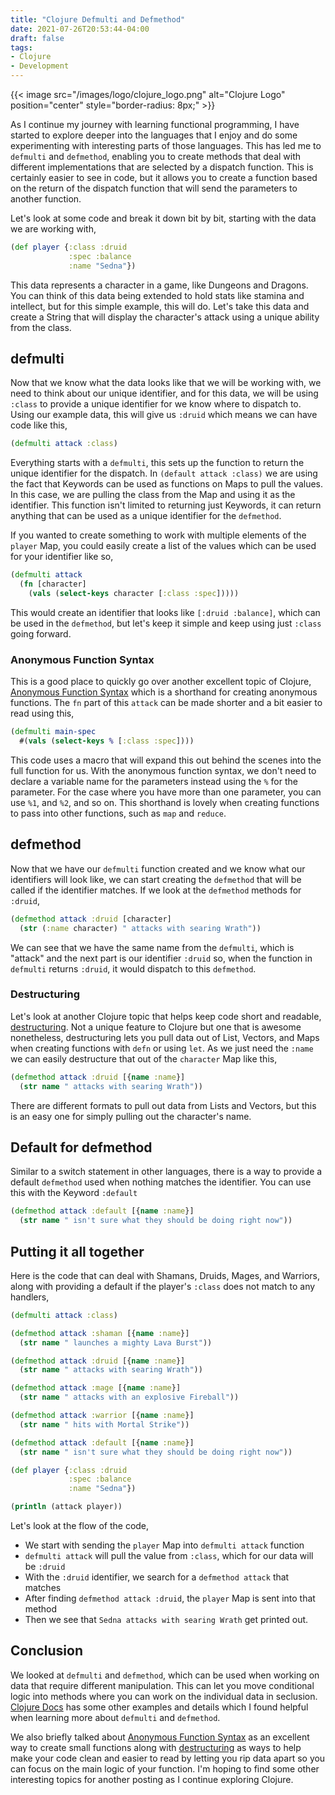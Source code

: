 ```yaml
---
title: "Clojure Defmulti and Defmethod"
date: 2021-07-26T20:53:44-04:00
draft: false
tags:
- Clojure
- Development
---
```


{{< image src="/images/logo/clojure_logo.png" alt="Clojure Logo" position="center" style="border-radius: 8px;" >}}

As I continue my journey with learning functional programming, I have started to explore deeper into the languages that I enjoy and do some experimenting with interesting parts of those languages. This has led me to `defmulti` and `defmethod`, enabling you to create methods that deal with different implementations that are selected by a dispatch function. This is certainly easier to see in code, but it allows you to create a function based on the return of the dispatch function that will send the parameters to another function.

Let's look at some code and break it down bit by bit, starting with the data we are working with,

```clojure
(def player {:class :druid
             :spec :balance
             :name "Sedna"})
```
This data represents a character in a game, like Dungeons and Dragons. You can think of this data being extended to hold stats like stamina and intellect, but for this simple example, this will do. Let's take this data and create a String that will display the character's attack using a unique ability from the class.

## defmulti

Now that we know what the data looks like that we will be working with, we need to think about our unique identifier, and for this data, we will be using `:class` to provide a unique identifier for we know where to dispatch to. Using our example data, this will give us `:druid` which means we can have code like this,

```clojure
(defmulti attack :class)
```

Everything starts with a `defmulti`, this sets up the function to return the unique identifier for the dispatch. In `(default attack :class)` we are using the fact that Keywords can be used as functions on Maps to pull the values. In this case, we are pulling the class from the Map and using it as the identifier. This function isn't limited to returning just Keywords, it can return anything that can be used as a unique identifier for the `defmethod`.

If you wanted to create something to work with multiple elements of the `player` Map, you could easily create a list of the values which can be used for your identifier like so,

```clojure
(defmulti attack
  (fn [character]
    (vals (select-keys character [:class :spec]))))
```
This would create an identifier that looks like `[:druid :balance]`, which can be used in the `defmethod`, but let's keep it simple and keep using just `:class` going forward.  

### Anonymous Function Syntax

This is a good place to quickly go over another excellent topic of Clojure, [Anonymous Function Syntax](https://clojure.org/guides/learn/functions#_anonymous_function_syntax) which is a shorthand for creating anonymous functions. The `fn` part of this `attack` can be made shorter and a bit easier to read using this,

```clojure
(defmulti main-spec
  #(vals (select-keys % [:class :spec])))
```

This code uses a macro that will expand this out behind the scenes into the full function for us. With the anonymous function syntax, we don't need to declare a variable name for the parameters instead using the `%` for the parameter. For the case where you have more than one parameter, you can use `%1`, and `%2`, and so on. This shorthand is lovely when creating functions to pass into other functions, such as `map` and `reduce`.

## defmethod

Now that we have our `defmulti` function created and we know what our identifiers will look like, we can start creating the `defmethod` that will be called if the identifier matches. If we look at the `defmethod` methods for `:druid`,

```clojure
(defmethod attack :druid [character]
  (str (:name character) " attacks with searing Wrath"))
```

We can see that we have the same name from the `defmulti`, which is "attack" and the next part is our identifier `:druid` so, when the function in `defmulti` returns `:druid`, it would dispatch to this `defmethod`.

### Destructuring

Let's look at another Clojure topic that helps keep code short and readable, [destructuring](https://clojure.org/guides/destructuring). Not a unique feature to Clojure but one that is awesome nonetheless, destructuring lets you pull data out of List, Vectors, and Maps when creating functions with `defn` or using `let`.  As we just need the `:name` we can easily destructure that out of the `character` Map like this,

```clojure
(defmethod attack :druid [{name :name}]
  (str name " attacks with searing Wrath"))
```
There are different formats to pull out data from Lists and Vectors, but this is an easy one for simply pulling out the character's name.

## Default for defmethod

Similar to a switch statement in other languages, there is a way to provide a default `defmethod` used when nothing matches the identifier.  You can use this with the Keyword `:default`

```clojure
(defmethod attack :default [{name :name}]
  (str name " isn't sure what they should be doing right now"))
```

## Putting it all together

Here is the code that can deal with Shamans, Druids, Mages, and Warriors, along with providing a default if the player's `:class` does not match to any handlers,

```clojure
(defmulti attack :class)

(defmethod attack :shaman [{name :name}]
  (str name " launches a mighty Lava Burst"))

(defmethod attack :druid [{name :name}]
  (str name " attacks with searing Wrath"))

(defmethod attack :mage [{name :name}]
  (str name " attacks with an explosive Fireball"))

(defmethod attack :warrior [{name :name}]
  (str name " hits with Mortal Strike"))

(defmethod attack :default [{name :name}]
  (str name " isn't sure what they should be doing right now"))

(def player {:class :druid
             :spec :balance
             :name "Sedna"})

(println (attack player))
```

Let's look at the flow of the code,
* We start with sending the `player` Map into `defmulti attack` function
* `defmulti attack` will pull the value from `:class`, which for our data will be `:druid`
* With the `:druid` identifier, we search for a `defmethod attack` that matches
* After finding `defmethod attack :druid`, the `player` Map is sent into that method
* Then we see that `Sedna attacks with searing Wrath` get printed out.

## Conclusion
We looked at `defmulti` and `defmethod`, which can be used when working on data that require different manipulation. This can let you move conditional logic into methods where you can work on the individual data in seclusion. [Clojure Docs](https://clojuredocs.org/clojure.core/defmethod) has some other examples and details which I found helpful when learning more about `defmulti` and `defmethod`.

We also briefly talked about [Anonymous Function Syntax](https://clojure.org/guides/learn/functions#_anonymous_function_syntax) as an excellent way to create small functions along with [destructuring](https://clojure.org/guides/destructuring) as ways to help make your code clean and easier to read by letting you rip data apart so you can focus on the main logic of your function. I'm hoping to find some other interesting topics for another posting as I continue exploring Clojure.